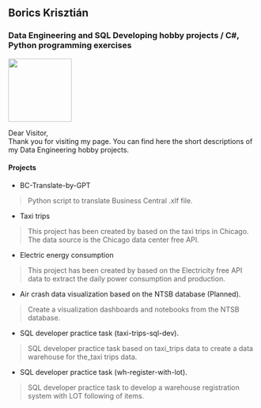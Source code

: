 ## Borics Krisztián
### Data Engineering and SQL Developing hobby projects / C#, Python programming exercises

<img src=https://devnullsec.hu/logo_small.svg height="128" width="128">

Dear Visitor,<br>
Thank you for visiting my page. You can find here the short descriptions of my Data Engineering hobby projects.

#### Projects

- BC-Translate-by-GPT
> Python script to translate Business Central .xlf file.

- Taxi trips
> This project has been created by based on the taxi trips in Chicago. The data source is the Chicago data center free API.

- Electric energy consumption
> This project has been created by based on the Electricity free API data to extract the daily power consumption and production.

- Air crash data visualization based on the NTSB database (Planned).
> Create a visualization dashboards and notebooks from the NTSB database.

- SQL developer practice task (taxi-trips-sql-dev).
> SQL developer practice task based on taxi_trips data to create a data warehouse for the_taxi trips data.

- SQL developer practice task (wh-register-with-lot).
> SQL developer practice task to develop a warehouse registration system with LOT following of items.